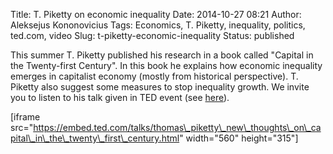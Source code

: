 Title: T. Piketty on economic inequality
Date: 2014-10-27 08:21
Author: Aleksejus Kononovicius
Tags: Economics, T. Piketty, inequality, politics, ted.com, video
Slug: t-piketty-economic-inequality
Status: published

This summer T. Piketty
published his research in a book called "Capital in the Twenty-first
Century". In this book he explains how economic inequality emerges in
capitalist economy (mostly from historical perspective). T. Piketty also
suggest some measures to stop inequality growth. We invite you to listen
to his talk given in TED event (see
[here](https://ideas.ted.com/2014/10/06/thomas-pikettys-capital-in-the-twenty-first-century-explained/)).

\[iframe
src="https://embed.ted.com/talks/thomas\_piketty\_new\_thoughts\_on\_capital\_in\_the\_twenty\_first\_century.html"
width="560" height="315"\]

